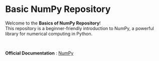 # Basic NumPy Repository

Welcome to the **Basics of NumPy Repository**! <br>
This repository is a beginner-friendly introduction to NumPy, a powerful library for numerical computing in Python. <br>

<br>

**Official Documentation** : [NumPy](https://numpy.org/)  
